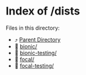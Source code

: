 
# Index of /dists
Files in this directory:
- ⤴ [Parent Directory](../)
- 📁 [bionic/](bionic)
- 📁 [bionic-testing/](bionic-testing)
- 📁 [focal/](focal)
- 📁 [focal-testing/](focal-testing)
